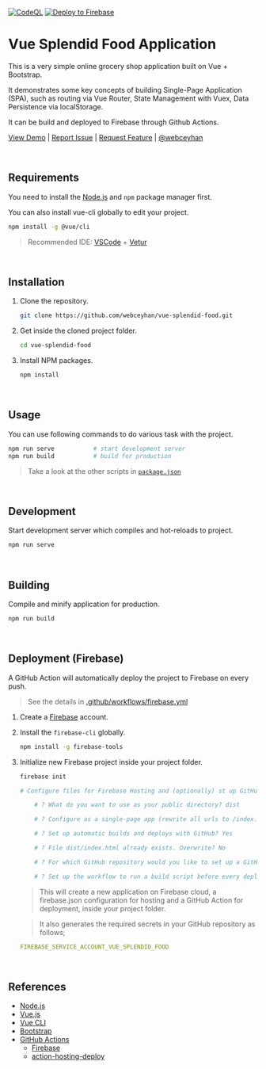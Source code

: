 <!-- AUTOMATION BADGES -->

[![CodeQL](https://github.com/webceyhan/vue-splendid-food/actions/workflows/codeql-analysis.yml/badge.svg)](https://github.com/webceyhan/vue-splendid-food/actions/workflows/codeql-analysis.yml)
[![Deploy to Firebase](https://github.com/webceyhan/vue-splendid-food/actions/workflows/firebase.yml/badge.svg)](https://github.com/webceyhan/vue-splendid-food/actions/workflows/firebase.yml)

<!-- LOGO (OPTIONAL) -->

<!-- <img src="./src/assets/logo.png" width="100px"> -->

 <!-- HEADER ///////////////////////////////////////////////////////////// -->

# Vue Splendid Food Application

This is a very simple online grocery shop application built on Vue + Bootstrap.

It demonstrates some key concepts of building Single-Page Application (SPA), such as routing via Vue Router, State Management with Vuex, Data Persistence via localStorage.

It can be build and deployed to Firebase through Github Actions.

[View Demo](https://vue-splendid-food.web.app/) |
[Report Issue](https://github.com/webceyhan/vue-splendid-food/issues) |
[Request Feature](https://github.com/webceyhan/vue-splendid-food/pulls) |
[@webceyhan](https://twitter.com/webceyhan)

<br>
<!-- REQUIREMENTS /////////////////////////////////////////////////////// -->

## Requirements

You need to install the [Node.js](https://nodejs.dev/)
and `npm` package manager first.

You can also install vue-cli globally to edit your project.

```sh
npm install -g @vue/cli
```

> Recommended IDE:
> [VSCode](https://code.visualstudio.com/) + [Vetur](https://marketplace.visualstudio.com/items?itemName=octref.vetur)

<br>
<!-- INSTALLATION //////////////////////////////////////////////////////// -->

## Installation

1. Clone the repository.
    ```sh
    git clone https://github.com/webceyhan/vue-splendid-food.git
    ```
2. Get inside the cloned project folder.
    ```sh
    cd vue-splendid-food
    ```
3. Install NPM packages.
    ```sh
    npm install
    ```

<br>
<!-- USAGE /////////////////////////////////////////////////////////////// -->

## Usage

You can use following commands to do various task with the project.

```sh
npm run serve           # start development server
npm run build           # build for production
```

> Take a look at the other scripts in [`package.json`](./package.json)

<br>
<!-- DEVELOPMENT ///////////////////////////////////////////////////////// -->

## Development

Start development server which compiles and hot-reloads to project.

```sh
npm run serve
```

<br>
<!-- BUILDING //////////////////////////////////////////////////////////// -->

## Building

Compile and minify application for production.

```sh
npm run build
```

<br>
<!-- DEPLOYMENT ////////////////////////////////////////////////////////// -->

## Deployment (Firebase)

A GitHub Action will automatically deploy the project to Firebase on every push.

> See the details in [.github/workflows/firebase.yml](./.github/workflows/firebase.yml)

1. Create a [Firebase](https://firebase.google.com/) account.

2. Install the `firebase-cli` globally.

    ```sh
    npm install -g firebase-tools
    ```

3. Initialize new Firebase project inside your project folder.

    ```sh
    firebase init
    
    # Configure files for Firebase Hosting and (optionally) st up GitHub Action deploys

        # ? What do you want to use as your public directory? dist

        # ? Configure as a single-page app (rewrite all urls to /index.html)? Yes

        # ? Set up automatic builds and deploys with GitHub? Yes

        # ? File dist/index.html already exists. Overwrite? No

        # ? For which GitHub repository would you like to set up a GitHub workflow? (format: user/repository) webceyhan/vue-splendid-food

        # ? Set up the workflow to run a build script before every deploy? Yes
    ```

    > This will create a new application on Firebase cloud, a firebase.json configuration for hosting and a GitHub Action for deployment, inside your project folder.

    > It also generates the required secrets in your GitHub repository as follows;

    ```yaml
    FIREBASE_SERVICE_ACCOUNT_VUE_SPLENDID_FOOD
    ```

<br>
<!-- REFERENCES ////////////////////////////////////////////////////////// -->

## References

-   [Node.js](https://nodejs.dev/)
-   [Vue.js](https://vuejs.org/)
-   [Vue CLI](https://cli.vuejs.org/)
-   [Bootstrap](https://getbootstrap.com)
-   [GitHub Actions](https://docs.github.com/en/actions)
    -   [Firebase](https://firebase.google.com/)
    -   [action-hosting-deploy](https://github.com/FirebaseExtended/action-hosting-deploy)
